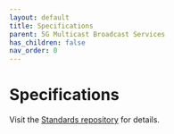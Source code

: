 ```yaml
---
layout: default
title: Specifications
parent: 5G Multicast Broadcast Services
has_children: false
nav_order: 0
---
```

# Specifications
Visit the [Standards repository](https://5g-mag.github.io/Standards/pages/5g-multicast-broadcast-services.html) for details.
